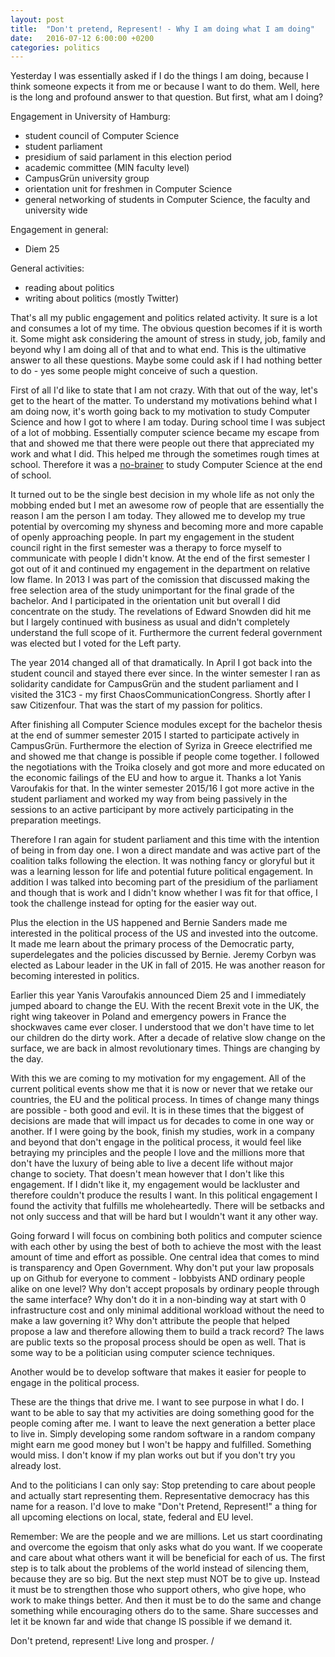 ```yaml
---
layout: post
title:  "Don't pretend, Represent! - Why I am doing what I am doing"
date:   2016-07-12 6:00:00 +0200
categories: politics
---
```


Yesterday I was essentially asked if I do the things I am doing, because
I think someone expects it from me or because I want to do them. Well, here
is the long and profound answer to that question. But first, what am I doing?

Engagement in University of Hamburg:
* student council of Computer Science
* student parliament
* presidium of said parlament in this election period
* academic committee (MIN faculty level)
* CampusGrün university group
* orientation unit for freshmen in Computer Science
* general networking of students in Computer Science, the faculty and university wide

Engagement in general:
* Diem 25

General activities:
- reading about politics
- writing about politics (mostly Twitter)

That's all my public engagement and politics related activity. It sure is a lot
and consumes a lot of my time. The obvious question becomes if it is worth it.
Some might ask considering the amount of stress in study, job, family and beyond
why I am doing all of that and to what end. This is the ultimative answer to all
these questions. Maybe some could ask if I had nothing better to do - yes
some people might conceive of such a question.

First of all I'd like to state that I am not crazy. With that out of the
way, let's get to the heart of the matter. To understand my motivations behind
what I am doing now, it's worth going back to my motivation to study Computer
Science and how I got to where I am today. During school time I was subject of a 
lot of mobbing. Essentially computer science became my escape from that and showed 
me that there were people out there that appreciated my work and what I did. This 
helped me through the sometimes rough times at school. Therefore it was a 
[no-brainer](https://en.wiktionary.org/wiki/no-brainer) to study Computer
Science at the end of school.

It turned out to be the single best decision in my whole life as not only
the mobbing ended but I met an awesome row of people that are essentially
the reason I am the person I am today. They allowed me to develop my true
potential by overcoming my shyness and becoming more and more capable of openly
approaching people. In part my engagement in the student council right in the
first semester was a therapy to force myself to communicate with people I didn't 
know. At the end of the first semester I got out of it and continued my engagement
in the department on relative low flame. In 2013 I was part of the comission
that discussed making the free selection area of the study unimportant for the
final grade of the bachelor. And I participated in the orientation unit but
overall I did concentrate on the study. The revelations of Edward Snowden did hit 
me but I largely continued with business as usual and didn't completely understand 
the full scope of it. Furthermore the current federal government was elected
but I voted for the Left party.

The year 2014 changed all of that dramatically. In April I got back into the
student council and stayed there ever since. In the winter semester I ran
as solidarity candidate for CampusGrün and the student parliament and I visited
the 31C3 - my first ChaosCommunicationCongress. Shortly after I saw Citizenfour.
That was the start of my passion for politics.

After finishing all Computer Science modules except for the bachelor thesis
at the end of summer semester 2015 I started to participate actively in CampusGrün.
Furthermore the election of Syriza in Greece electrified me and showed me
that change is possible if people come together. I followed the negotiations
with the Troika closely and got more and more educated on the economic
failings of the EU and how to argue it. Thanks a lot Yanis Varoufakis for that.
In the winter semester 2015/16 I got more active in the student parliament
and worked my way from being passively in the sessions to an active
participant by more actively participating in the preparation meetings.

Therefore I ran again for student parliament and this time with the intention
of being in from day one. I won a direct mandate and was active part of the
coalition talks following the election. It was nothing fancy or gloryful but
it was a learning lesson for life and potential future political engagement.
In addition I was talked into becoming part of the presidium of the parliament
and though that is work and I didn't know whether I was fit for that office,
I took the challenge instead for opting for the easier way out.

Plus the election in the US happened and Bernie Sanders made me interested
in the political process of the US and invested into the outcome. It made me
learn about the primary process of the Democratic party, superdelegates
and the policies discussed by Bernie. Jeremy Corbyn was elected as Labour
leader in the UK in fall of 2015. He was another reason for becoming interested
in politics.

Earlier this year Yanis Varoufakis announced Diem 25 and I immediately
jumped aboard to change the EU. With the recent Brexit vote in the UK,
the right wing takeover in Poland and emergency powers in France the shockwaves
came ever closer. I understood that we don't have time to let our children
do the dirty work. After a decade of relative slow change on the surface,
we are back in almost revolutionary times. Things are changing by the day.

With this we are coming to my motivation for my engagement. All of the current
political events show me that it is now or never that we retake our countries,
the EU and the political process. In times of change many things are possible -
both good and evil. It is in these times that the biggest of decisions are made
that will impact us for decades to come in one way or another. If I were going
by the book, finish my studies, work in a company and beyond that don't engage
in the political process, it would feel like betraying my principles and the
people I love and the millions more that don't have the luxury of being able
to live a decent life without major change to society. That doesn't mean however
that I don't like this engagement. If I didn't like it, my engagement would
be lackluster and therefore couldn't produce the results I want. In this political
engagement I found the activity that fulfills me wholeheartedly. There will
be setbacks and not only success and that will be hard but I wouldn't want
it any other way.

Going forward I will focus on combining both politics and computer science
with each other by using the best of both to achieve the most with the least
amount of time and effort as possible. One central idea that comes to mind
is transparency and Open Government. Why don't put your law proposals up on
Github for everyone to comment - lobbyists AND ordinary people alike on one
level? Why don't accept proposals by ordinary people through the same
interface? Why don't do it in a non-binding way at start with 0 infrastructure cost
and only minimal additional workload without the need to make a law governing it?
Why don't attribute the people that helped propose a law and therefore allowing
them to build a track record? The laws are public texts so the proposal process 
should be open as well.
That is some way to be a politician using computer science techniques.

Another would be to develop software that makes it easier for people to engage
in the political process.

These are the things that drive me. I want to see purpose in what I do. I want
to be able to say that my activities are doing something good for the people
coming after me. I want to leave the next generation a better place to live in.
Simply developing some random software in a random company might earn me good
money but I won't be happy and fulfilled. Something would miss. I don't know
if my plan works out but if you don't try you already lost.

And to the politicians I can only say: Stop pretending to care about people
and actually start representing them. Representative democracy has this name
for a reason. I'd love to make "Don't Pretend, Represent!" a thing for all
upcoming elections on local, state, federal and EU level. 

Remember: We are the people
and we are millions. Let us start coordinating and overcome the egoism that
only asks what do you want. If we cooperate and care about what others want
it will be beneficial for each of us. The first step is to talk about
the problems of the world instead of silencing them, because they are so big.
But the next step must NOT be to give up. Instead it must be to strengthen
those who support others, who give hope, who work to make things better.
And then it must be to do the same and change something while encouraging
others do to the same. Share successes and let it be known far and wide that
change IS possible if we demand it.

Don't pretend, represent! Live long and prosper. \/
